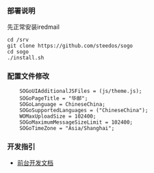 ### 部署说明
先正常安装iredmail
```
cd /srv
git clone https://github.com/steedos/sogo
cd sogo
./install.sh
```

### 配置文件修改
```
    SOGoUIAdditionalJSFiles = (js/theme.js);
    SOGoPageTitle = "华邮";
    SOGoLanguage = ChineseChina;
    SOGoSupportedLanguages = ("ChineseChina");    
    WOMaxUploadSize = 102400;
    SOGoMaximumMessageSizeLimit = 102400;
    SOGoTimeZone = "Asia/Shanghai";
```

### 开发指引
- [前台开发文档](https://sogo.nu/files/docs/SOGoDevelopersGuide.html)

